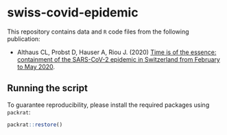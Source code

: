 # swiss-covid-epidemic

This repository contains data and `R` code files from the following publication:

- Althaus CL, Probst D, Hauser A, Riou J. (2020) [Time is of the essence: containment of the SARS-CoV-2 epidemic in Switzerland from February to May 2020]().

## Running the script

To guarantee reproducibility, please install the required packages using `packrat`:

```R
packrat::restore()
```
